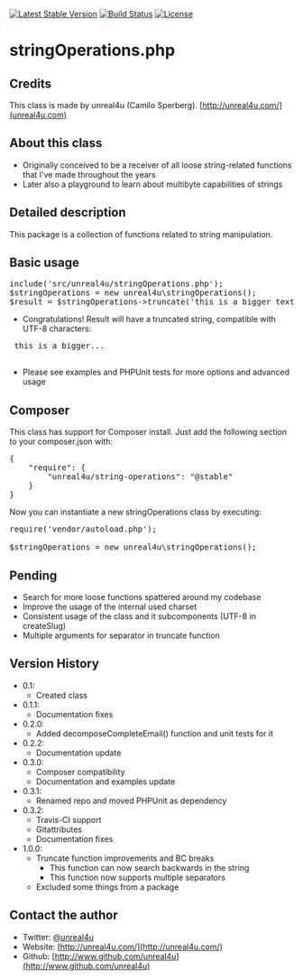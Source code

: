 [![Latest Stable Version](https://poser.pugx.org/unreal4u/string-operations/v/stable.png)](https://packagist.org/packages/unreal4u/string-operations)
[![Build Status](https://travis-ci.org/unreal4u/string-operations.png?branch=master)](https://travis-ci.org/unreal4u/string-operations)
[![License](https://poser.pugx.org/unreal4u/string-operations/license.png)](https://packagist.org/packages/unreal4u/string-operations)

stringOperations.php
======

Credits
--------

This class is made by unreal4u (Camilo Sperberg). [http://unreal4u.com/](unreal4u.com)

About this class
--------

* Originally conceived to be a receiver of all loose string-related functions that I've made throughout the years
* Later also a playground to learn about multibyte capabilities of strings

Detailed description
---------

This package is a collection of functions related to string manipulation.

Basic usage
----------

<pre>include('src/unreal4u/stringOperations.php');
$stringOperations = new unreal4u\stringOperations();
$result = $stringOperations->truncate('this is a bigger text', 15);
</pre>

* Congratulations! Result will have a truncated string, compatible with UTF-8 characters:
 <pre>
 this is a bigger...
 </pre>
* Please see examples and PHPUnit tests for more options and advanced usage

Composer
----------

This class has support for Composer install. Just add the following section to your composer.json with:

<pre>
{
    "require": {
        "unreal4u/string-operations": "@stable"
    }
}
</pre>

Now you can instantiate a new stringOperations class by executing:

<pre>
require('vendor/autoload.php');

$stringOperations = new unreal4u\stringOperations();
</pre>

Pending
---------
* Search for more loose functions spattered around my codebase
* Improve the usage of the internal used charset
* Consistent usage of the class and it subcomponents (UTF-8 in createSlug)
* Multiple arguments for separator in truncate function

Version History
----------

* 0.1:
    * Created class
* 0.1.1:
    * Documentation fixes
* 0.2.0:
    * Added decomposeCompleteEmail() function and unit tests for it
* 0.2.2:
    * Documentation update
* 0.3.0:
    * Composer compatibility
    * Documentation and examples update
* 0.3.1:
    * Renamed repo and moved PHPUnit as dependency
* 0.3.2:
    * Travis-CI support
    * Gitattributes
    * Documentation fixes
* 1.0.0:
    * Truncate function improvements and BC breaks
        * This function can now search backwards in the string
        * This function now supports multiple separators
    * Excluded some things from a package

Contact the author
-------

* Twitter: [@unreal4u](http://twitter.com/unreal4u)
* Website: [http://unreal4u.com/](http://unreal4u.com/)
* Github:  [http://www.github.com/unreal4u](http://www.github.com/unreal4u)
